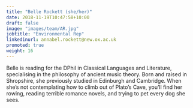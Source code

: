 ```yaml
---
title: "Belle Rockett (she/her)"
date: 2018-11-19T10:47:58+10:00
draft: false
image: "images/team/AR.jpg"
jobtitle: "Environmental Rep"
linkedinurl: annabel.rockett@new.ox.ac.uk
promoted: true
weight: 16
---
```


Belle is reading for the DPhil in Classical Languages and Literature, specialising in the philosophy of ancient music theory. Born and raised in Shropshire, she previously studied in Edinburgh and Cambridge. When she’s not contemplating how to climb out of Plato’s Cave, you’ll find her rowing, reading terrible romance novels, and trying to pet every dog she sees.

